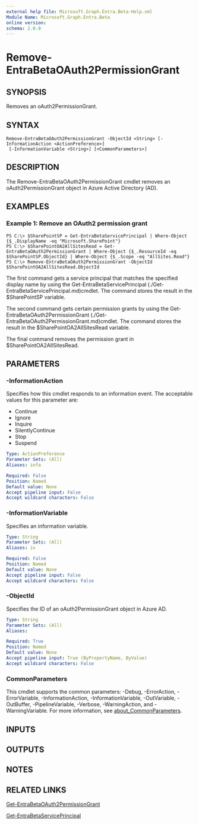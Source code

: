 ```yaml
---
external help file: Microsoft.Graph.Entra.Beta-Help.xml
Module Name: Microsoft.Graph.Entra.Beta
online version:
schema: 2.0.0
---
```


# Remove-EntraBetaOAuth2PermissionGrant

## SYNOPSIS
Removes an oAuth2PermissionGrant.

## SYNTAX

```
Remove-EntraBetaOAuth2PermissionGrant -ObjectId <String> [-InformationAction <ActionPreference>]
 [-InformationVariable <String>] [<CommonParameters>]
```

## DESCRIPTION
The Remove-EntraBetaOAuth2PermissionGrant cmdlet removes an oAuth2PermissionGrant object in Azure Active Directory (AD).

## EXAMPLES

### Example 1: Remove an OAuth2 permission grant
```
PS C:\> $SharePointSP = Get-EntraBetaServicePrincipal | Where-Object {$_.DisplayName -eq "Microsoft.SharePoint"}
PS C:\> $SharePointOA2AllSitesRead = Get-EntraBetaOAuth2PermissionGrant | Where-Object {$_.ResourceId -eq $SharePointSP.ObjectId} | Where-Object {$_.Scope -eq "AllSites.Read"}
PS C:\> Remove-EntraBetaOAuth2PermissionGrant -ObjectId $SharePointOA2AllSitesRead.ObjectId
```

The first command gets a service principal that matches the specified display name by using the Get-EntraBetaServicePrincipal (./Get-EntraBetaServicePrincipal.md)cmdlet. 
The command stores the result in the $SharePointSP variable.

The second command gets certain permission grants by using the Get-EntraBetaOAuth2PermissionGrant (./Get-EntraBetaOAuth2PermissionGrant.md)cmdlet. 
The command stores the result in the $SharePointOA2AllSitesRead variable.

The final command removes the permission grant in $SharePointOA2AllSitesRead.

## PARAMETERS

### -InformationAction
Specifies how this cmdlet responds to an information event.
The acceptable values for this parameter are:

- Continue
- Ignore
- Inquire
- SilentlyContinue
- Stop
- Suspend

```yaml
Type: ActionPreference
Parameter Sets: (All)
Aliases: infa

Required: False
Position: Named
Default value: None
Accept pipeline input: False
Accept wildcard characters: False
```

### -InformationVariable
Specifies an information variable.

```yaml
Type: String
Parameter Sets: (All)
Aliases: iv

Required: False
Position: Named
Default value: None
Accept pipeline input: False
Accept wildcard characters: False
```

### -ObjectId
Specifies the ID of an oAuth2PermissionGrant object in Azure AD.

```yaml
Type: String
Parameter Sets: (All)
Aliases:

Required: True
Position: Named
Default value: None
Accept pipeline input: True (ByPropertyName, ByValue)
Accept wildcard characters: False
```

### CommonParameters
This cmdlet supports the common parameters: -Debug, -ErrorAction, -ErrorVariable, -InformationAction, -InformationVariable, -OutVariable, -OutBuffer, -PipelineVariable, -Verbose, -WarningAction, and -WarningVariable. For more information, see [about_CommonParameters](http://go.microsoft.com/fwlink/?LinkID=113216).

## INPUTS

## OUTPUTS

## NOTES

## RELATED LINKS

[Get-EntraBetaOAuth2PermissionGrant]()

[Get-EntraBetaServicePrincipal]()

